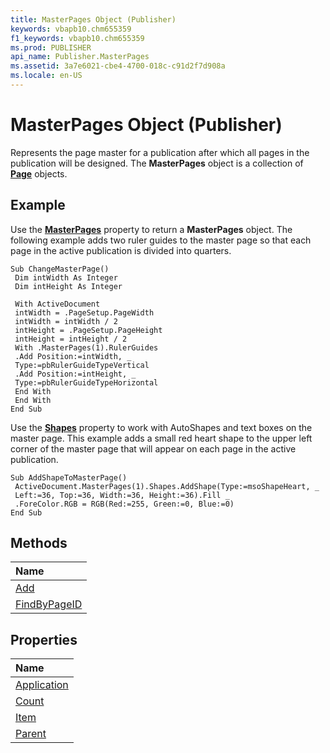```yaml
---
title: MasterPages Object (Publisher)
keywords: vbapb10.chm655359
f1_keywords: vbapb10.chm655359
ms.prod: PUBLISHER
api_name: Publisher.MasterPages
ms.assetid: 3a7e6021-cbe4-4700-018c-c91d2f7d908a
ms.locale: en-US
---
```



# MasterPages Object (Publisher)

Represents the page master for a publication after which all pages in the publication will be designed. The  **MasterPages** object is a collection of **[Page](page-object-publisher.md)** objects.
 


## Example

Use the  **[MasterPages](document.masterpages-property-publisher.md)** property to return a **MasterPages** object. The following example adds two ruler guides to the master page so that each page in the active publication is divided into quarters.
 

 

```
Sub ChangeMasterPage() 
 Dim intWidth As Integer 
 Dim intHeight As Integer 
 
 With ActiveDocument 
 intWidth = .PageSetup.PageWidth 
 intWidth = intWidth / 2 
 intHeight = .PageSetup.PageHeight 
 intHeight = intHeight / 2 
 With .MasterPages(1).RulerGuides 
 .Add Position:=intWidth, _ 
 Type:=pbRulerGuideTypeVertical 
 .Add Position:=intHeight, _ 
 Type:=pbRulerGuideTypeHorizontal 
 End With 
 End With 
End Sub
```

Use the  **[Shapes](page.shapes-property-publisher.md)** property to work with AutoShapes and text boxes on the master page. This example adds a small red heart shape to the upper left corner of the master page that will appear on each page in the active publication.
 

 



```
Sub AddShapeToMasterPage() 
 ActiveDocument.MasterPages(1).Shapes.AddShape(Type:=msoShapeHeart, _ 
 Left:=36, Top:=36, Width:=36, Height:=36).Fill _ 
 .ForeColor.RGB = RGB(Red:=255, Green:=0, Blue:=0) 
End Sub
```


## Methods



|**Name**|
|:-----|
|[Add](masterpages.add-method-publisher.md)|
|[FindByPageID](masterpages.findbypageid-method-publisher.md)|

## Properties



|**Name**|
|:-----|
|[Application](masterpages.application-property-publisher.md)|
|[Count](masterpages.count-property-publisher.md)|
|[Item](masterpages.item-property-publisher.md)|
|[Parent](masterpages.parent-property-publisher.md)|

